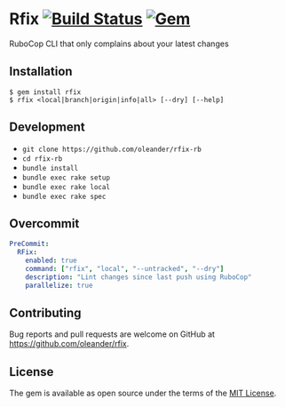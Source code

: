 # Rfix [![Build Status](https://travis-ci.org/oleander/rfix-rb.svg?branch=master)](https://travis-ci.org/oleander/rfix-rb) [![Gem](https://img.shields.io/gem/dt/rfix)](https://rubygems.org/gems/rfix)

RuboCop CLI that only complains about your latest changes

## Installation

``` shell
$ gem install rfix
$ rfix <local|branch|origin|info|all> [--dry] [--help]
```

## Development

- `git clone https://github.com/oleander/rfix-rb`
- `cd rfix-rb`
- `bundle install`
- `bundle exec rake setup`
- `bundle exec rake local`
- `bundle exec rake spec`

## Overcommit

``` yaml
PreCommit:
  RFix:
    enabled: true
    command: ["rfix", "local", "--untracked", "--dry"]
    description: "Lint changes since last push using RuboCop"
    parallelize: true
```

## Contributing

Bug reports and pull requests are welcome on GitHub at https://github.com/oleander/rfix.


## License

The gem is available as open source under the terms of the [MIT License](https://opensource.org/licenses/MIT).

